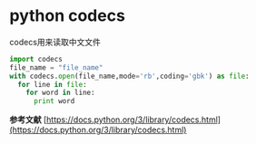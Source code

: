 # python codecs
codecs用来读取中文文件
```python
import codecs
file_name = "file_name"
with codecs.open(file_name,mode='rb',coding='gbk') as file:
  for line in file:
    for word in line:
      print word
```
**参考文献**
[https://docs.python.org/3/library/codecs.html](https://docs.python.org/3/library/codecs.html)
